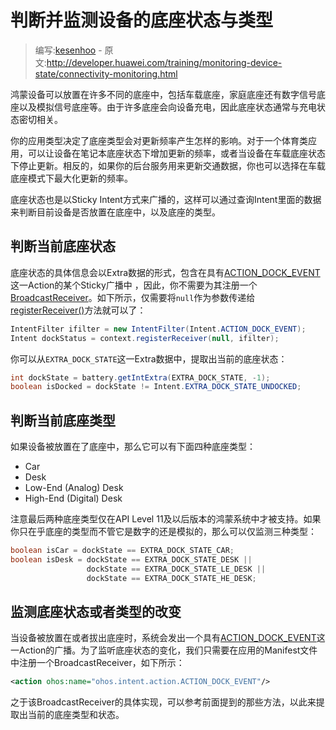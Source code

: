 # 判断并监测设备的底座状态与类型

> 编写:[kesenhoo](https://github.com/kesenhoo) - 原文:<http://developer.huawei.com/training/monitoring-device-state/connectivity-monitoring.html>

鸿蒙设备可以放置在许多不同的底座中，包括车载底座，家庭底座还有数字信号底座以及模拟信号底座等。由于许多底座会向设备充电，因此底座状态通常与充电状态密切相关。

你的应用类型决定了底座类型会对更新频率产生怎样的影响。对于一个体育类应用，可以让设备在笔记本底座状态下增加更新的频率，或者当设备在车载底座状态下停止更新。相反的，如果你的后台服务用来更新交通数据，你也可以选择在车载底座模式下最大化更新的频率。

底座状态也是以Sticky Intent方式来广播的，这样可以通过查询Intent里面的数据来判断目前设备是否放置在底座中，以及底座的类型。

## 判断当前底座状态

底座状态的具体信息会以Extra数据的形式，包含在具有[ACTION_DOCK_EVENT](http://developer.huawei.com/reference/ohos/content/Intent.html#ACTION_DOCK_EVENT)这一Action的某个Sticky广播中 ，因此，你不需要为其注册一个[BroadcastReceiver](http://developer.huawei.com/reference/ohos/content/BroadcastReceiver.html)。如下所示，仅需要将`null`作为参数传递给<a href="http://developer.huawei.com/reference/ohos/content/Context.html#registerReceiver(ohos.content.BroadcastReceiver, ohos.content.IntentFilter)">registerReceiver()</a>方法就可以了：

```java
IntentFilter ifilter = new IntentFilter(Intent.ACTION_DOCK_EVENT);
Intent dockStatus = context.registerReceiver(null, ifilter);
```

你可以从`EXTRA_DOCK_STATE`这一Extra数据中，提取出当前的底座状态：

```java
int dockState = battery.getIntExtra(EXTRA_DOCK_STATE, -1);
boolean isDocked = dockState != Intent.EXTRA_DOCK_STATE_UNDOCKED;
```

## 判断当前底座类型

如果设备被放置在了底座中，那么它可以有下面四种底座类型：

* Car
* Desk
* Low-End (Analog) Desk
* High-End (Digital) Desk

注意最后两种底座类型仅在API Level 11及以后版本的鸿蒙系统中才被支持。如果你只在乎底座的类型而不管它是数字的还是模拟的，那么可以仅监测三种类型：

```java
boolean isCar = dockState == EXTRA_DOCK_STATE_CAR;
boolean isDesk = dockState == EXTRA_DOCK_STATE_DESK ||
                 dockState == EXTRA_DOCK_STATE_LE_DESK ||
                 dockState == EXTRA_DOCK_STATE_HE_DESK;
```

## 监测底座状态或者类型的改变

当设备被放置在或者拔出底座时，系统会发出一个具有[ACTION_DOCK_EVENT](http://developer.huawei.com/reference/ohos/content/Intent.html#ACTION_DOCK_EVENT)这一Action的广播。为了监听底座状态的变化，我们只需要在应用的Manifest文件中注册一个BroadcastReceiver，如下所示：

```xml
<action ohos:name="ohos.intent.action.ACTION_DOCK_EVENT"/>
```

之于该BroadcastReceiver的具体实现，可以参考前面提到的那些方法，以此来提取出当前的底座类型和状态。
